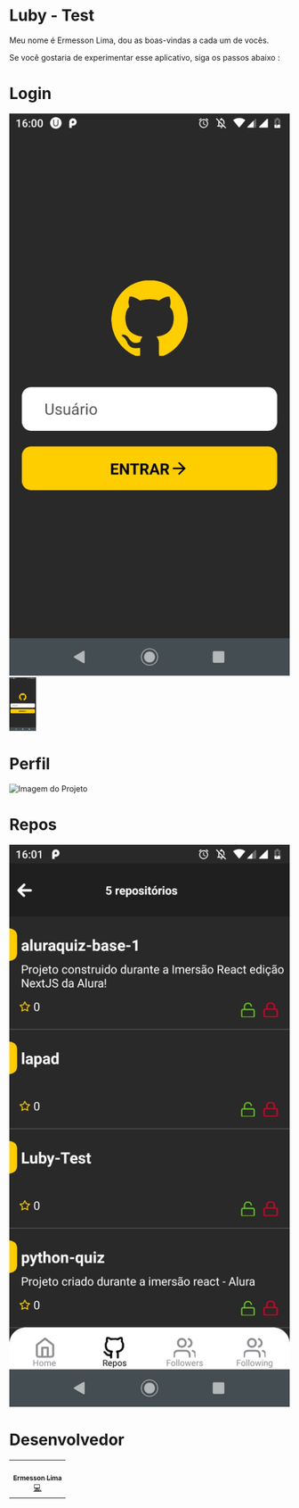 # Luby - Test

Meu nome é Ermesson Lima,  dou as boas-vindas a cada um de vocês.

Se você gostaria de experimentar esse aplicativo, siga os passos abaixo :

# Login
![Imagem do Projeto](/_docs/home.jpeg)
<img src="/_docs/home.jpeg" width="48">
# Perfil
![Imagem do Projeto](/_docs/home.perfil)

# Repos
![Imagem do Projeto](/_docs/repos.jpeg)

# Desenvolvedor

<table>
  <tr>
    <td align="center"><a href="https://www.instagram.com/ermesson_lima/"><img src="https://avatars.githubusercontent.com/u/59540379?v=4" width="100px;" alt=""/><br /><sub><b>Ermesson Lima</b></sub></a><br /><a href="https://github.com/ermessonlima/Luby-Test" title="Code">💻</a></td>
  </tr>
</table>




